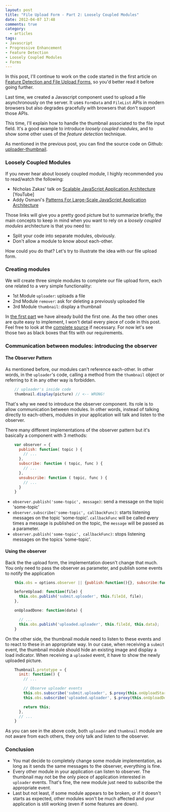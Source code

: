 ```yaml
---
layout: post
title: "File Upload Form - Part 2: Loosely Coupled Modules"
date: 2012-04-07 17:48
comments: true
category:
  - articles
tags:
- Javascript
- Progressive Enhancement
- Feature Detection
- Loosely Coupled Modules
- Forms
---
```


In this post, I'll continue to work on the code started in the first article on [Feature Detection and File Upload Forms](/blog/2012/03/24/file-upload-form-part-1-feature-detection/), so you'd better read it before going further.

Last time, we created a Javascript component used to upload a file asynchronously on the server.
It uses `FormData` and `FileList` APIs in modern browsers but also degrades gracefully with browsers that don't support those APIs.

This time, I'll explain how to handle the thumbnail associated to the file input field.
It's a good example to introduce _loosely coupled modules_, and to show some other uses of the _feature detection_ technique.

As mentioned in the previous post, you can find the source code on Github: [uploader-thumbnail](https://github.com/dharFr/uploader-thumbnail/).

### Loosely Coupled Modules

If you never hear about loosely coupled module, I highly recommended you to read/watch the following:

- Nicholas Zakas' talk on [Scalable JavaScript Application Architecture](http://www.youtube.com/watch?v=vXjVFPosQHw) [YouTube]
- Addy Osmani's [Patterns For Large-Scale JavaScript Application Architecture](http://addyosmani.com/largescalejavascript/)

<!-- more -->

Those links will give you a pretty good picture but to summarize briefly, the main  concepts to keep in mind when you want to rely on a _loosely coupled modules_ architecture is that you need to:

 - Split your code into separate modules, obviously.
 - Don't allow a module to know about each-other.

How could you do that? Let's try to illustrate the idea with our file upload form.

### Creating modules

We will create three simple modules to complete our file upload form, each one related to a very simple functionality:

 - 1st Module `uploader`: uploads a file
 - 2nd Module `remover`: ask for deleting a previously uploaded file
 - 3rd Module `thumbnail`: display a thumbnail

In [the first part](/blog/2012/03/24/file-upload-form-part-1-feature-detection/) we have already build the first one. As the two other ones are quite easy to implement, I won't detail every piece of code in this post. Feel free to look at the [complete source](https://github.com/dharFr/uploader-thumbnail/) if necessary. For now let's see those two as black boxes that fits with our requirements.

### Communication between modules: introducing the observer


#### The Observer Pattern

As mentioned before, our modules can't reference each-other. In other words, in the `uploader`'s code, calling a method from the `thumbnail` object or referring to it in any other way is forbidden.

``` js
    // uploader's inside code
    thumbnail.display(picture) // <-- WRONG!
```
That's why we need to introduce the observer component. Its role is to allow communication between modules. In other words, instead of talking directly to each-others, modules in your application will talk and listen to the observer.

There many different implementations of the observer pattern but it's basically a component with 3 methods:
``` js
    var observer = {
      publish: function( topic ) {
        // ...
      },
      subscribe: function ( topic, func ) {
        // ...
      },
      unsubscribe: function ( topic, func ) {
        // ...
      }
    }
```

 - `observer.publish('some-topic', message)`: send a message on the topic 'some-topic'
 - `observer.subscribe('some-topic', callbackFunc)`: starts listening messages on the topic 'some-topic'. `callbackFunc` will be called every times a message is published on the topic, the `message` will be passed as a parameter.
 - `observer.publish('some-topic', callbackFunc)`: stops listening messages on the topics 'some-topic'.

#### Using the observer

Back the the upload form, the implementation doesn't change that much. You only need to pass the observer as parameter, and publish some events to notify the application

``` javascript adding the observer https://github.com/dharFr/uploader-thumbnail/blob/step-by-step-demo/public/js/step3/upload.js#L13 Source
    this.obs = options.observer || {publish:function(){}, subscribe:function(){}};
```

``` javascript notifying the observer https://github.com/dharFr/uploader-thumbnail/blob/step-by-step-demo/public/js/step3/upload.js#L132-144 Source
    beforeUpload: function(file) {
      this.obs.publish('submit.uploader', this.fileId, file);
    },

    onUploadDone: function(data) {

      // ...
      this.obs.publish('uploaded.uploader', this.fileId, this.data);
    }
```

On the other side, the thumbnail module need to listen to these events and to react to these in an appropriate way. In our case, when receiving a `submit` event, the thumbnail module should hide an existing image and display a load indicator. When receiving a `uploaded` event, it have to show the newly uploaded picture.

``` javascript listening to the observer https://github.com/dharFr/uploader-thumbnail/blob/step-by-step-demo/public/js/step3/thumbnail.js#L19-31 Source
    Thumbnail.prototype = {
      init: function() {
        // ...

        // Observe uploader events
        this.obs.subscribe('submit.uploader', $.proxy(this.onUploadStart, this));
        this.obs.subscribe('uploaded.uploader', $.proxy(this.onUploadDone, this));

        return this;
      },
      // ...
    }
```
As you can see in the above code, both `uploader` and `thumbnail` module are not aware from each others, they only talk and listen to the observer.

### Conclusion

 - You mat decide to completely change some module implementation, as long as it sends the same messages to the observer, everything is fine.
 - Every other module in your application can listen to observer. The thumbnail may not be the only piece of application interested in `uploader` events. That's fine, the new module just need to subscribe the appropriate event.
 - Last but not least, if some module appears to be broken, or if it doesn't starts as expected, other modules won't be much affected and your application is still working (even if some features are down).


